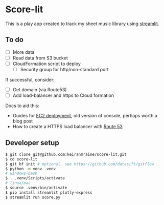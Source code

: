 # Score-lit

This is a play app created to track my sheet music library using [streamlit][streamlit-io].

## To do

- [ ] More data
- [ ] Read data from S3 bucket
- [ ] CloudFormation script to deploy
    - [ ] Security group for http/non-standard port

If successful, consider:
- [ ] Get domain (via Route53)
- [ ] Add load-balancer and https to Cloud formation

Docs to aid this:

- Guides for [EC2 deployment][streamlit-deploy], old version of console, perhaps worth a blog post
- How to create a HTTPS load balancer with [Route 53][route53-cert]

## Developer setup

```bash
$ git clone git@github.com:keiranmraine/score-lit.git
$ cd score-lit
$ git hf init # optional, see https://github.com/datasift/gitflow
$ python -m venv .venv
# windows-bash
$ . .venv/Scripts/activate
# linux/mac
$ source .venv/bin/activate
$ pip install streamlit plotly-express
$ streamlit run score.py
```

<!-- references -->
[streamlit-io]: https://streamlit.io/
[route53-cert]: https://levelup.gitconnected.com/get-https-how-to-get-ssl-tls-certificate-in-aws-for-ec2-hosted-application-8d14771a6ff6
[streamlit-deploy]: https://discuss.streamlit.io/t/streamlit-deployment-guide-wiki/5099